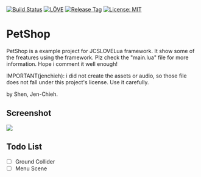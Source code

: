 [![Build Status](https://travis-ci.com/jcs090218/PetShop.svg?branch=master)](https://travis-ci.com/jcs090218/PetShop)
[![LÖVE](https://img.shields.io/badge/L%C3%96VE-0.10.2-olive.svg)](https://love2d.org/)
[![Release Tag](https://img.shields.io/github/tag/jcs090218/PetShop.svg?label=release)](https://github.com/jcs090218/PetShop/releases/latest)
[![License: MIT](https://img.shields.io/badge/License-MIT-yellow.svg)](https://opensource.org/licenses/MIT)

# PetShop

PetShop is a example project for JCSLOVELua framework. It show some of the
freatures using the framework. Plz check the "main.lua" file for more information.
Hope i comment it well enough!

IMPORTANT(jenchieh): i did not create the assets or audio, so
those file does not fall under this project's license. Use it
carefully.

by Shen, Jen-Chieh.

## Screenshot

<img src="./screen_shot/demo.gif"/>

## Todo List

- [ ] Ground Collider
- [ ] Menu Scene

